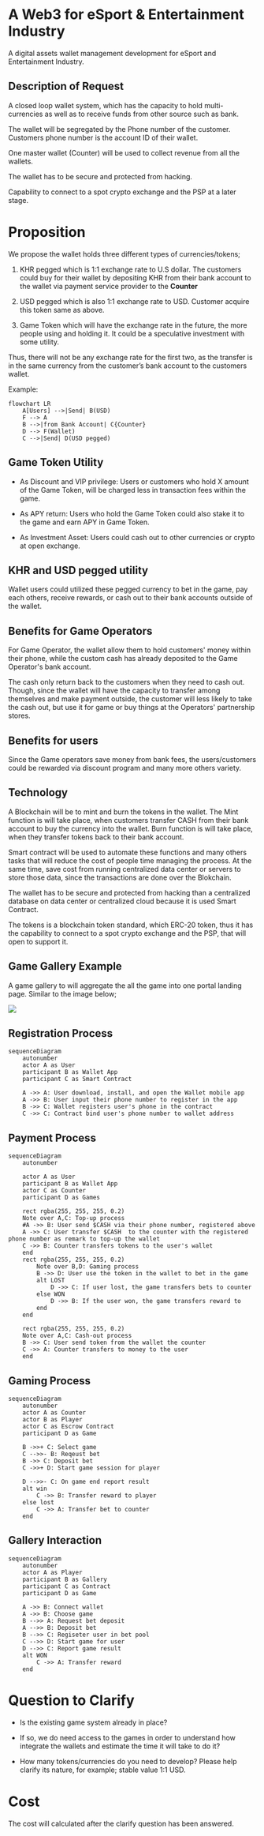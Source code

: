 # A Web3 for eSport & Entertainment Industry 
A digital assets wallet management development for eSport and Entertainment Industry.

## Description of Request

A closed loop wallet system, which has the capacity to hold multi-currencies  as well as to receive funds from other source such as bank. 

The wallet will be segregated by the Phone number of the customer. Customers phone number is the account ID of their wallet. 

One master wallet (Counter) will be used to collect revenue from all the wallets. 

The wallet has to be secure and protected from hacking.

Capability to connect to a spot crypto exchange and the PSP at a later stage. 

# Proposition

We propose the wallet holds three different types of currencies/tokens; 

1. KHR pegged which is 1:1 exchange rate to U.S dollar. The customers could buy for their wallet by depositing KHR from their bank account to the wallet via payment service provider to the **Counter** 

2. USD pegged which is also 1:1 exchange rate to USD. Customer acquire this token same as above.

3. Game Token which will have the exchange rate in the future, the more people using and holding it. It could be a speculative investment with some utility. 

Thus, there will not be any exchange rate for the first two, as the transfer is in the same currency from the customer’s bank account to the customers wallet. 

Example: 
```mermaid
flowchart LR
    A[Users] -->|Send| B(USD)
    F --> A
    B -->|from Bank Account| C{Counter}
    D --> F(Wallet)
    C -->|Send| D(USD pegged)
```

## Game Token Utility

- As Discount and VIP privilege: Users or customers who hold X amount of the Game Token, will be charged less in transaction fees within the game. 

- As APY return: Users who hold the Game Token could also stake it to the game and earn APY in Game Token. 

- As Investment Asset: Users could cash out to other currencies or crypto at open exchange. 

## KHR and USD pegged utility

Wallet users could utilized these pegged currency to bet in the game, pay each others, receive rewards, or cash out to their bank accounts outside of the wallet.  

## Benefits for Game Operators

For Game Operator, the wallet allow them to hold customers' money within their phone, while the custom cash has already deposited to the Game Operator's bank account.

The cash only return back to the customers when they need to cash out. Though, since the wallet will have the capacity to transfer among themselves and make payment outside, the customer will less likely to take the cash out, but use it for game or buy things at the Operators' partnership stores. 

## Benefits for users
Since the Game operators save money from bank fees, the users/customers could be rewarded via discount program and many more others variety.

## Technology

A Blockchain will be to mint and burn the tokens in the wallet. The Mint function is will take place, when customers transfer CASH from their bank account to buy the currency into the wallet. Burn function is will take place, when they transfer tokens back to their bank account.

Smart contract will be used to automate these functions and many others tasks that will reduce the cost of people time managing the process. At the same time, save cost from running centralized data center or servers to store those data, since the transactions are done over the Blokchain. 

The wallet has to be secure and protected from hacking than a centralized database on data center or centralized cloud because it is used Smart Contract.

The tokens is a blockchain token standard, which ERC-20 token, thus it has the capability to connect to a spot crypto exchange and the PSP, that will open to support it. 

## Game Gallery Example

A game gallery to will aggregate the all the game into one portal landing page. Similar to the image below; 

![](https://www.pokcas.com/wp-content/uploads/2021/04/Casiplay-Casino-New-Games-1280x720-1-1024x576.jpg)

## Registration Process

```mermaid
sequenceDiagram
    autonumber
    actor A as User
    participant B as Wallet App
    participant C as Smart Contract

    A ->> A: User download, install, and open the Wallet mobile app
    A ->> B: User input their phone number to register in the app
    B ->> C: Wallet registers user's phone in the contract
    C ->> C: Contract bind user's phone number to wallet address
```

## Payment Process

```mermaid
sequenceDiagram
    autonumber

    actor A as User
    participant B as Wallet App
    actor C as Counter
    participant D as Games

    rect rgba(255, 255, 255, 0.2)
    Note over A,C: Top-up process
    #A ->> B: User send $CASH via their phone number, registered above
    A ->> C: User transfer $CASH  to the counter with the registered phone number as remark to top-up the wallet
    C ->> B: Counter transfers tokens to the user's wallet
    end
    rect rgba(255, 255, 255, 0.2)
        Note over B,D: Gaming process
        B ->> D: User use the token in the wallet to bet in the game
        alt LOST
            D ->> C: If user lost, the game transfers bets to counter
        else WON
            D ->> B: If the user won, the game transfers reward to
        end
    end

    rect rgba(255, 255, 255, 0.2)
    Note over A,C: Cash-out process
    B ->> C: User send token from the wallet the counter
    C ->> A: Counter transfers to money to the user
    end

```

## Gaming Process

```mermaid
sequenceDiagram
    autonumber
    actor A as Counter
    actor B as Player
    actor C as Escrow Contract
    participant D as Game

    B ->>+ C: Select game
    C -->>- B: Reqeust bet
    B ->> C: Deposit bet
    C ->>+ D: Start game session for player

    D -->>- C: On game end report result
    alt win
        C ->> B: Transfer reward to player
    else lost
        C ->> A: Transfer bet to counter
    end
```

## Gallery Interaction

```mermaid
sequenceDiagram
    autonumber
    actor A as Player
    participant B as Gallery
    participant C as Contract
    participant D as Game

    A ->> B: Connect wallet
    A ->> B: Choose game
    B -->> A: Request bet deposit
    A -->> B: Deposit bet
    B -->> C: Regiseter user in bet pool
    C -->> D: Start game for user
    D -->> C: Report game result
    alt WON
        C ->> A: Transfer reward
    end
```

# Question to Clarify

- Is the existing game system already in place?

- If so, we do need access to the games in order to understand how integrate the wallets and estimate the time it will take to do it?

- How many tokens/currencies do you need to develop? Please help clarify its nature, for example; stable value 1:1 USD.

# Cost

The cost will calculated after the clarify question has been answered.  
